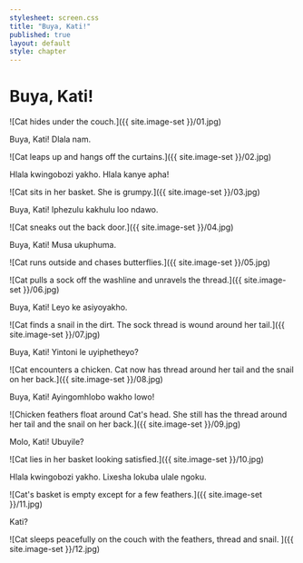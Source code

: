 ```yaml
---
stylesheet: screen.css
title: "Buya, Kati!"
published: true
layout: default
style: chapter
---
```


# Buya, Kati!

![Cat hides under the couch.]({{ site.image-set }}/01.jpg)

Buya, Kati! Dlala nam.

![Cat leaps up and hangs off the curtains.]({{ site.image-set }}/02.jpg)

Hlala kwingobozi yakho. Hlala kanye apha!

![Cat sits in her basket. She is grumpy.]({{ site.image-set }}/03.jpg)

Buya, Kati! Iphezulu kakhulu loo ndawo.

![Cat sneaks out the back door.]({{ site.image-set }}/04.jpg)

Buya, Kati! Musa ukuphuma.

![Cat runs outside and chases butterflies.]({{ site.image-set }}/05.jpg)


![Cat pulls a sock off the washline and unravels the thread.]({{ site.image-set }}/06.jpg)

Buya, Kati! Leyo ke asiyoyakho.

![Cat finds a snail in the dirt. The sock thread is wound around her tail.]({{ site.image-set }}/07.jpg)

Buya, Kati! Yintoni le uyiphetheyo?

![Cat encounters a chicken. Cat now has thread around her tail and the snail on her back.]({{ site.image-set }}/08.jpg)

Buya, Kati! Ayingomhlobo wakho lowo!

![Chicken feathers float around Cat's head. She still has the thread around her tail and the snail on her back.]({{ site.image-set }}/09.jpg)

Molo, Kati! Ubuyile?

![Cat lies in her basket looking satisfied.]({{ site.image-set }}/10.jpg)

Hlala kwingobozi yakho. Lixesha lokuba ulale ngoku.

![Cat's basket is empty except for a few feathers.]({{ site.image-set }}/11.jpg)

Kati?


![Cat sleeps peacefully on the couch with the feathers, thread and snail. ]({{ site.image-set }}/12.jpg)
